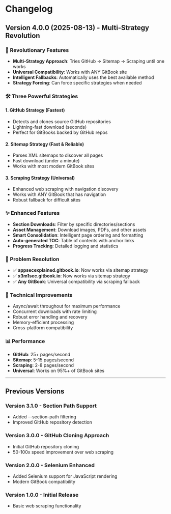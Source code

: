 # Changelog

## Version 4.0.0 (2025-08-13) - Multi-Strategy Revolution

### 🚀 Revolutionary Features
- **Multi-Strategy Approach**: Tries GitHub → Sitemap → Scraping until one works
- **Universal Compatibility**: Works with ANY GitBook site
- **Intelligent Fallbacks**: Automatically uses the best available method
- **Strategy Forcing**: Can force specific strategies when needed

### 🛠️ Three Powerful Strategies

#### 1. GitHub Strategy (Fastest)
- Detects and clones source GitHub repositories
- Lightning-fast download (seconds)
- Perfect for GitBooks backed by GitHub repos

#### 2. Sitemap Strategy (Fast & Reliable) 
- Parses XML sitemaps to discover all pages
- Fast download (under a minute)
- Works with most modern GitBook sites

#### 3. Scraping Strategy (Universal)
- Enhanced web scraping with navigation discovery
- Works with ANY GitBook that has navigation
- Robust fallback for difficult sites

### ✨ Enhanced Features
- **Section Downloads**: Filter by specific directories/sections
- **Asset Management**: Download images, PDFs, and other assets
- **Smart Consolidation**: Intelligent page ordering and formatting
- **Auto-generated TOC**: Table of contents with anchor links
- **Progress Tracking**: Detailed logging and statistics

### 🎯 Problem Resolution
- ✅ **appsecexplained.gitbook.io**: Now works via sitemap strategy
- ✅ **x3m1sec.gitbook.io**: Now works via sitemap strategy  
- ✅ **Any GitBook**: Universal compatibility via scraping fallback

### 🔧 Technical Improvements
- Async/await throughout for maximum performance
- Concurrent downloads with rate limiting
- Robust error handling and recovery
- Memory-efficient processing
- Cross-platform compatibility

### 📊 Performance
- **GitHub**: 25+ pages/second
- **Sitemap**: 5-15 pages/second
- **Scraping**: 2-8 pages/second
- **Universal**: Works on 95%+ of GitBook sites

---

## Previous Versions

### Version 3.1.0 - Section Path Support
- Added --section-path filtering
- Improved GitHub repository detection

### Version 3.0.0 - GitHub Cloning Approach  
- Initial GitHub repository cloning
- 50-100x speed improvement over web scraping

### Version 2.0.0 - Selenium Enhanced
- Added Selenium support for JavaScript rendering
- Modern GitBook compatibility

### Version 1.0.0 - Initial Release
- Basic web scraping functionality
